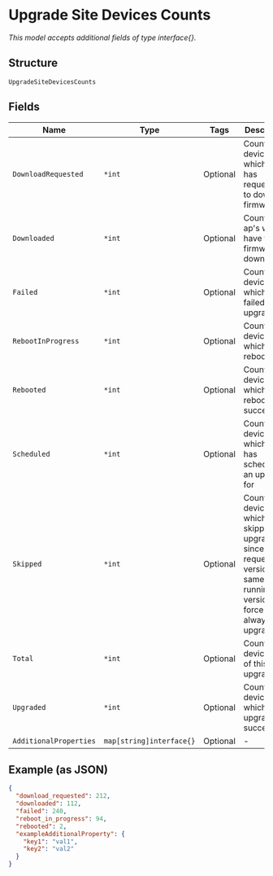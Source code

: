 
# Upgrade Site Devices Counts

*This model accepts additional fields of type interface{}.*

## Structure

`UpgradeSiteDevicesCounts`

## Fields

| Name | Type | Tags | Description |
|  --- | --- | --- | --- |
| `DownloadRequested` | `*int` | Optional | Count of devices which cloud has requested to download firmware |
| `Downloaded` | `*int` | Optional | Count of ap's which have the firmware downloaded |
| `Failed` | `*int` | Optional | Count of devices which have failed to upgrade |
| `RebootInProgress` | `*int` | Optional | Count of devices which are rebooting |
| `Rebooted` | `*int` | Optional | Count of devices which have rebooted successfully |
| `Scheduled` | `*int` | Optional | Count of devices which cloud has scheduled an upgrade for |
| `Skipped` | `*int` | Optional | Count of devices which skipped upgrade since requested version was same as running version. Use force to always upgrade |
| `Total` | `*int` | Optional | Count of devices part of this upgrade |
| `Upgraded` | `*int` | Optional | Count of devices which have upgraded successfully |
| `AdditionalProperties` | `map[string]interface{}` | Optional | - |

## Example (as JSON)

```json
{
  "download_requested": 212,
  "downloaded": 112,
  "failed": 240,
  "reboot_in_progress": 94,
  "rebooted": 2,
  "exampleAdditionalProperty": {
    "key1": "val1",
    "key2": "val2"
  }
}
```

